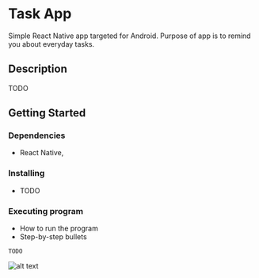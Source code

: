 # Task App 

Simple React Native app targeted for Android. Purpose of app is to remind you about everyday tasks. 

## Description

TODO

## Getting Started

### Dependencies

* React Native, 

### Installing

* TODO

### Executing program

* How to run the program
* Step-by-step bullets
```
TODO
```
![alt text](https://user-images.githubusercontent.com/20537194/69191553-a5fb8180-0b1a-11ea-92dc-5ff67dd193f2.jpg)
